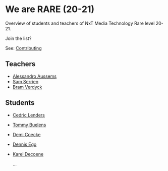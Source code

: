 # We are RARE (20-21)

Overview of students and teachers of NxT Media Technology Rare level 20-21.

Join the list?

See: [Contributing](./CONTRIBUTING.md)

## Teachers

- [Alessandro Aussems](./people/alessandro_aussems.md)
- [Sam Serrien](./people/sam_serrien.md)
- [Bram Verdyck](./people/bram_verdyck.md)

## Students

- [Cedric Lenders](./people/cedric_lenders.md)
- [Tommy Buelens](./people/tommy_buelens.md)
- [Demi Coecke](./people/demi_coecke.md)
- [Dennis Ego](./people/dennis_ego.md)
- [Karel Decoene](./people/karel_decoene.md)

  ...
